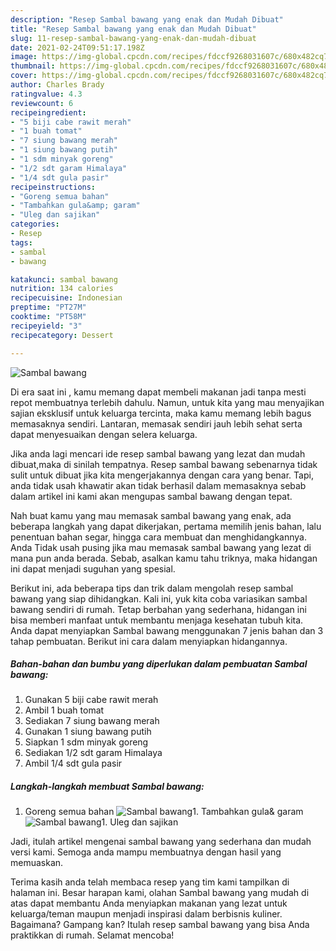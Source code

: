 ```yaml
---
description: "Resep Sambal bawang yang enak dan Mudah Dibuat"
title: "Resep Sambal bawang yang enak dan Mudah Dibuat"
slug: 11-resep-sambal-bawang-yang-enak-dan-mudah-dibuat
date: 2021-02-24T09:51:17.198Z
image: https://img-global.cpcdn.com/recipes/fdccf9268031607c/680x482cq70/sambal-bawang-foto-resep-utama.jpg
thumbnail: https://img-global.cpcdn.com/recipes/fdccf9268031607c/680x482cq70/sambal-bawang-foto-resep-utama.jpg
cover: https://img-global.cpcdn.com/recipes/fdccf9268031607c/680x482cq70/sambal-bawang-foto-resep-utama.jpg
author: Charles Brady
ratingvalue: 4.3
reviewcount: 6
recipeingredient:
- "5 biji cabe rawit merah"
- "1 buah tomat"
- "7 siung bawang merah"
- "1 siung bawang putih"
- "1 sdm minyak goreng"
- "1/2 sdt garam Himalaya"
- "1/4 sdt gula pasir"
recipeinstructions:
- "Goreng semua bahan"
- "Tambahkan gula&amp; garam"
- "Uleg dan sajikan"
categories:
- Resep
tags:
- sambal
- bawang

katakunci: sambal bawang 
nutrition: 134 calories
recipecuisine: Indonesian
preptime: "PT27M"
cooktime: "PT58M"
recipeyield: "3"
recipecategory: Dessert

---
```



![Sambal bawang](https://img-global.cpcdn.com/recipes/fdccf9268031607c/680x482cq70/sambal-bawang-foto-resep-utama.jpg)

Di era  saat ini , kamu memang dapat membeli makanan jadi tanpa mesti repot membuatnya terlebih dahulu. Namun, untuk kita yang mau menyajikan sajian eksklusif untuk keluarga tercinta, maka kamu memang lebih bagus memasaknya sendiri. Lantaran, memasak sendiri jauh lebih sehat serta dapat menyesuaikan dengan selera keluarga.

Jika anda lagi mencari ide resep sambal bawang yang lezat dan mudah dibuat,maka di sinilah tempatnya. Resep sambal bawang  sebenarnya tidak sulit untuk dibuat jika kita mengerjakannya dengan cara yang benar. Tapi, anda tidak usah khawatir akan tidak berhasil dalam memasaknya 
sebab dalam artikel ini kami akan mengupas sambal bawang dengan tepat.  



Nah buat kamu yang mau memasak sambal bawang yang enak, ada beberapa langkah yang dapat dikerjakan, pertama memilih jenis bahan, lalu penentuan bahan segar, hingga cara membuat dan menghidangkannya. Anda Tidak usah pusing jika mau memasak sambal bawang yang lezat di mana pun anda berada. Sebab, asalkan kamu  tahu triknya, maka hidangan ini dapat menjadi suguhan yang spesial.

Berikut ini, ada beberapa tips dan trik dalam mengolah resep sambal bawang yang siap dihidangkan. Kali ini, yuk kita coba variasikan sambal bawang sendiri di rumah. Tetap berbahan yang sederhana, hidangan ini bisa memberi manfaat untuk membantu menjaga kesehatan tubuh kita. Anda dapat menyiapkan Sambal bawang menggunakan 7 jenis bahan dan 3 tahap pembuatan. Berikut ini cara dalam menyiapkan hidangannya.

<!--inarticleads1-->

##### Bahan-bahan dan bumbu yang diperlukan dalam pembuatan Sambal bawang:

1. Gunakan 5 biji cabe rawit merah
1. Ambil 1 buah tomat
1. Sediakan 7 siung bawang merah
1. Gunakan 1 siung bawang putih
1. Siapkan 1 sdm minyak goreng
1. Sediakan 1/2 sdt garam Himalaya
1. Ambil 1/4 sdt gula pasir




<!--inarticleads2-->

##### Langkah-langkah membuat Sambal bawang:

1. Goreng semua bahan
<img src="https://img-global.cpcdn.com/steps/e6c91392fd2ac12b/160x128cq70/sambal-bawang-langkah-memasak-1-foto.jpg" alt="Sambal bawang">1. Tambahkan gula&amp; garam
<img src="https://img-global.cpcdn.com/steps/e71b2e7590bf4a6f/160x128cq70/sambal-bawang-langkah-memasak-2-foto.jpg" alt="Sambal bawang">1. Uleg dan sajikan




Jadi, itulah artikel mengenai  sambal bawang  yang sederhana dan mudah versi kami. Semoga anda mampu membuatnya dengan hasil yang memuaskan. 

Terima kasih anda telah membaca resep yang tim kami tampilkan di halaman ini. Besar harapan kami, olahan  Sambal bawang yang mudah di atas dapat membantu Anda menyiapkan makanan yang lezat untuk keluarga/teman maupun menjadi inspirasi dalam berbisnis kuliner. Bagaimana? Gampang kan? Itulah resep sambal bawang yang bisa Anda praktikkan di rumah. Selamat mencoba!

